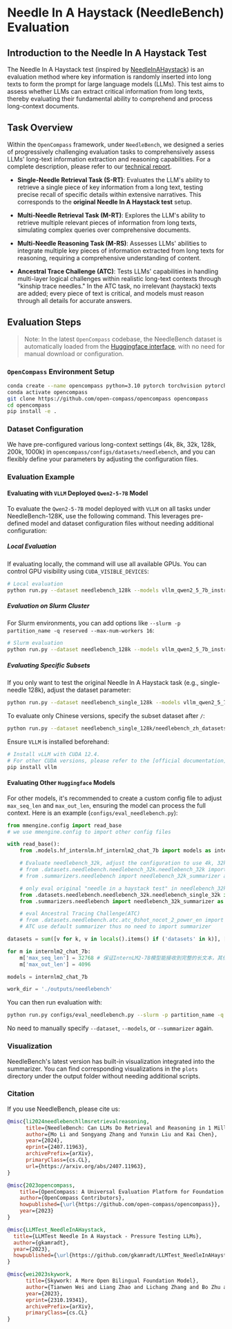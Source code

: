 # Needle In A Haystack (NeedleBench) Evaluation

## Introduction to the Needle In A Haystack Test

The Needle In A Haystack test (inspired by [NeedleInAHaystack](https://github.com/gkamradt/LLMTest_NeedleInAHaystack/blob/main/LLMNeedleHaystackTester.py)) is an evaluation method where key information is randomly inserted into long texts to form the prompt for large language models (LLMs). This test aims to assess whether LLMs can extract critical information from long texts, thereby evaluating their fundamental ability to comprehend and process long-context documents.

## Task Overview

Within the `OpenCompass` framework, under `NeedleBench`, we designed a series of progressively challenging evaluation tasks to comprehensively assess LLMs' long-text information extraction and reasoning capabilities. For a complete description, please refer to our [technical report](https://arxiv.org/abs/2407.11963).

- **Single-Needle Retrieval Task (S-RT)**: Evaluates the LLM's ability to retrieve a single piece of key information from a long text, testing precise recall of specific details within extensive narratives. This corresponds to the **original Needle In A Haystack test** setup.

- **Multi-Needle Retrieval Task (M-RT)**: Explores the LLM's ability to retrieve multiple relevant pieces of information from long texts, simulating complex queries over comprehensive documents.

- **Multi-Needle Reasoning Task (M-RS)**: Assesses LLMs' abilities to integrate multiple key pieces of information extracted from long texts for reasoning, requiring a comprehensive understanding of content.

- **Ancestral Trace Challenge (ATC)**: Tests LLMs' capabilities in handling multi-layer logical challenges within realistic long-text contexts through "kinship trace needles." In the ATC task, no irrelevant (haystack) texts are added; every piece of text is critical, and models must reason through all details for accurate answers.

## Evaluation Steps

> Note: In the latest `OpenCompass` codebase, the NeedleBench dataset is automatically loaded from the [Huggingface interface](https://huggingface.co/datasets/opencompass/NeedleBench), with no need for manual download or configuration.

### `OpenCompass` Environment Setup

```bash
conda create --name opencompass python=3.10 pytorch torchvision pytorch-cuda -c nvidia -c pytorch -y
conda activate opencompass
git clone https://github.com/open-compass/opencompass opencompass
cd opencompass
pip install -e .
```

### Dataset Configuration

We have pre-configured various long-context settings (4k, 8k, 32k, 128k, 200k, 1000k) in `opencompass/configs/datasets/needlebench`, and you can flexibly define your parameters by adjusting the configuration files.

### Evaluation Example

#### Evaluating with `VLLM` Deployed `Qwen2-5-7B` Model

To evaluate the `Qwen2-5-7B` model deployed with `VLLM` on all tasks under NeedleBench-128K, use the following command. This leverages pre-defined model and dataset configuration files without needing additional configuration:

##### Local Evaluation

If evaluating locally, the command will use all available GPUs. You can control GPU visibility using `CUDA_VISIBLE_DEVICES`:

```bash
# Local evaluation
python run.py --dataset needlebench_128k --models vllm_qwen2_5_7b_instruct_128k  --summarizer needlebench/needlebench_128k_summarizer
```

##### Evaluation on Slurm Cluster

For Slurm environments, you can add options like `--slurm -p partition_name -q reserved --max-num-workers 16`:

```bash
# Slurm evaluation
python run.py --dataset needlebench_128k --models vllm_qwen2_5_7b_instruct_128k --summarizer needlebench/needlebench_128k_summarizer --slurm -p partition_name -q reserved --max-num-workers 16
```

##### Evaluating Specific Subsets

If you only want to test the original Needle In A Haystack task (e.g., single-needle 128k), adjust the dataset parameter:

```bash
python run.py --dataset needlebench_single_128k --models vllm_qwen2_5_7b_instruct_128k --summarizer needlebench/needlebench_128k_summarizer --slurm -p partition_name -q reserved --max-num-workers 16
```

To evaluate only Chinese versions, specify the subset dataset after `/`:

```bash
python run.py --dataset needlebench_single_128k/needlebench_zh_datasets --models vllm_qwen2_5_7b_instruct_128k --summarizer needlebench/needlebench_128k_summarizer --slurm -p partition_name -q reserved --max-num-workers 16
```

Ensure `VLLM` is installed beforehand:

```bash
# Install vLLM with CUDA 12.4.
# For other CUDA versions, please refer to the [official documentation](https://docs.vllm.ai/en/latest/getting_started/installation/gpu.html)
pip install vllm
```

#### Evaluating Other `Huggingface` Models

For other models, it's recommended to create a custom config file to adjust `max_seq_len` and `max_out_len`, ensuring the model can process the full context. Here is an example (`configs/eval_needlebench.py`):

```python
from mmengine.config import read_base
# we use mmengine.config to import other config files

with read_base():
    from .models.hf_internlm.hf_internlm2_chat_7b import models as internlm2_chat_7b

    # Evaluate needlebench_32k, adjust the configuration to use 4k, 32k, 128k, 200k, or 1000k if necessary.
    # from .datasets.needlebench.needlebench_32k.needlebench_32k import needlebench_datasets
    # from .summarizers.needlebench import needlebench_32k_summarizer as summarizer

    # only eval original "needle in a haystack test" in needlebench_32k
    from .datasets.needlebench.needlebench_32k.needlebench_single_32k import needlebench_zh_datasets, needlebench_en_datasets
    from .summarizers.needlebench import needlebench_32k_summarizer as summarizer

    # eval Ancestral Tracing Challenge(ATC)
    # from .datasets.needlebench.atc.atc_0shot_nocot_2_power_en import needlebench_datasets
    # ATC use default summarizer thus no need to import summarizer

datasets = sum([v for k, v in locals().items() if ('datasets' in k)], [])

for m in internlm2_chat_7b:
    m['max_seq_len'] = 32768 # 保证InternLM2-7B模型能接收到完整的长文本，其他模型需要根据各自支持的最大序列长度修改。
    m['max_out_len'] = 4096

models = internlm2_chat_7b

work_dir = './outputs/needlebench'
```

You can then run evaluation with:

```bash
python run.py configs/eval_needlebench.py --slurm -p partition_name -q reserved --max-num-workers 16
```

No need to manually specify `--dataset`, `--models`, or `--summarizer` again.

### Visualization

NeedleBench's latest version has built-in visualization integrated into the summarizer. You can find corresponding visualizations in the `plots` directory under the output folder without needing additional scripts.

### Citation

If you use NeedleBench, please cite us:

```bibtex
@misc{li2024needlebenchllmsretrievalreasoning,
      title={NeedleBench: Can LLMs Do Retrieval and Reasoning in 1 Million Context Window?},
      author={Mo Li and Songyang Zhang and Yunxin Liu and Kai Chen},
      year={2024},
      eprint={2407.11963},
      archivePrefix={arXiv},
      primaryClass={cs.CL},
      url={https://arxiv.org/abs/2407.11963},
}

@misc{2023opencompass,
    title={OpenCompass: A Universal Evaluation Platform for Foundation Models},
    author={OpenCompass Contributors},
    howpublished={\url{https://github.com/open-compass/opencompass}},
    year={2023}
}

@misc{LLMTest_NeedleInAHaystack,
  title={LLMTest Needle In A Haystack - Pressure Testing LLMs},
  author={gkamradt},
  year={2023},
  howpublished={\url{https://github.com/gkamradt/LLMTest_NeedleInAHaystack}}
}

@misc{wei2023skywork,
      title={Skywork: A More Open Bilingual Foundation Model},
      author={Tianwen Wei and Liang Zhao and Lichang Zhang and Bo Zhu and Lijie Wang and Haihua Yang and Biye Li and Cheng Cheng and Weiwei L\"u and Rui Hu and Chenxia Li and Liu Yang and Xilin Luo and Xuejie Wu and Lunan Liu and Wenjun Cheng and Peng Cheng and Jianhao Zhang and Xiaoyu Zhang and Lei Lin and Xiaokun Wang and Yutuan Ma and Chuanhai Dong and Yanqi Sun and Yifu Chen and Yongyi Peng and Xiaojuan Liang and Shuicheng Yan and Han Fang and Yahui Zhou},
      year={2023},
      eprint={2310.19341},
      archivePrefix={arXiv},
      primaryClass={cs.CL}
}
```
